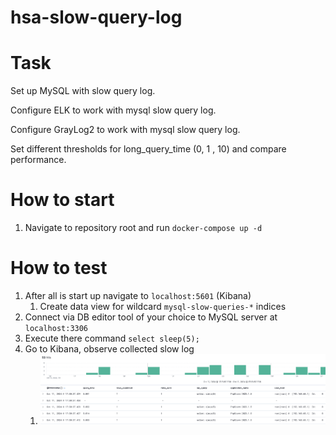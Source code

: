 # hsa-slow-query-log

# Task

Set up MySQL with slow query log.

Configure ELK to work with mysql slow query log.

Configure GrayLog2 to work with mysql slow query log.

Set different thresholds for long_query_time (0, 1 , 10) and compare performance.

# How to start

1. Navigate to repository root and run `docker-compose up -d`

# How to test

1. After all is start up navigate to `localhost:5601` (Kibana)
   1. Create data view for wildcard `mysql-slow-queries-*` indices
2. Connect via DB editor tool of your choice to MySQL server at `localhost:3306`
3. Execute there command `select sleep(5);`
4. Go to Kibana, observe collected slow log
   1. ![](./proofs/1.png)